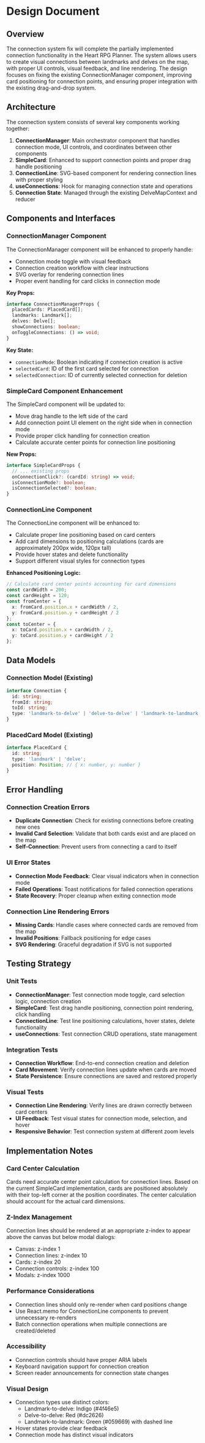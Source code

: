 # Design Document

## Overview

The connection system fix will complete the partially implemented connection functionality in the Heart RPG Planner. The system allows users to create visual connections between landmarks and delves on the map, with proper UI controls, visual feedback, and line rendering. The design focuses on fixing the existing ConnectionManager component, improving card positioning for connection points, and ensuring proper integration with the existing drag-and-drop system.

## Architecture

The connection system consists of several key components working together:

1. **ConnectionManager**: Main orchestrator component that handles connection mode, UI controls, and coordinates between other components
2. **SimpleCard**: Enhanced to support connection points and proper drag handle positioning
3. **ConnectionLine**: SVG-based component for rendering connection lines with proper styling
4. **useConnections**: Hook for managing connection state and operations
5. **Connection State**: Managed through the existing DelveMapContext and reducer

## Components and Interfaces

### ConnectionManager Component

The ConnectionManager component will be enhanced to properly handle:

- Connection mode toggle with visual feedback
- Connection creation workflow with clear instructions
- SVG overlay for rendering connection lines
- Proper event handling for card clicks in connection mode

**Key Props:**
```typescript
interface ConnectionManagerProps {
  placedCards: PlacedCard[];
  landmarks: Landmark[];
  delves: Delve[];
  showConnections: boolean;
  onToggleConnections: () => void;
}
```

**Key State:**
- `connectionMode`: Boolean indicating if connection creation is active
- `selectedCard`: ID of the first card selected for connection
- `selectedConnection`: ID of currently selected connection for deletion

### SimpleCard Component Enhancement

The SimpleCard component will be updated to:

- Move drag handle to the left side of the card
- Add connection point UI element on the right side when in connection mode
- Provide proper click handling for connection creation
- Calculate accurate center points for connection line positioning

**New Props:**
```typescript
interface SimpleCardProps {
  // ... existing props
  onConnectionClick?: (cardId: string) => void;
  isConnectionMode?: boolean;
  isConnectionSelected?: boolean;
}
```

### ConnectionLine Component

The ConnectionLine component will be enhanced to:

- Calculate proper line positioning based on card centers
- Add card dimensions to positioning calculations (cards are approximately 200px wide, 120px tall)
- Provide hover states and delete functionality
- Support different visual styles for connection types

**Enhanced Positioning Logic:**
```typescript
// Calculate card center points accounting for card dimensions
const cardWidth = 200;
const cardHeight = 120;
const fromCenter = {
  x: fromCard.position.x + cardWidth / 2,
  y: fromCard.position.y + cardHeight / 2
};
const toCenter = {
  x: toCard.position.x + cardWidth / 2,
  y: toCard.position.y + cardHeight / 2
};
```

## Data Models

### Connection Model (Existing)
```typescript
interface Connection {
  id: string;
  fromId: string;
  toId: string;
  type: 'landmark-to-delve' | 'delve-to-delve' | 'landmark-to-landmark';
}
```

### PlacedCard Model (Existing)
```typescript
interface PlacedCard {
  id: string;
  type: 'landmark' | 'delve';
  position: Position; // { x: number, y: number }
}
```

## Error Handling

### Connection Creation Errors
- **Duplicate Connection**: Check for existing connections before creating new ones
- **Invalid Card Selection**: Validate that both cards exist and are placed on the map
- **Self-Connection**: Prevent users from connecting a card to itself

### UI Error States
- **Connection Mode Feedback**: Clear visual indicators when in connection mode
- **Failed Operations**: Toast notifications for failed connection operations
- **State Recovery**: Proper cleanup when exiting connection mode

### Connection Line Rendering Errors
- **Missing Cards**: Handle cases where connected cards are removed from the map
- **Invalid Positions**: Fallback positioning for edge cases
- **SVG Rendering**: Graceful degradation if SVG is not supported

## Testing Strategy

### Unit Tests
- **ConnectionManager**: Test connection mode toggle, card selection logic, connection creation
- **SimpleCard**: Test drag handle positioning, connection point rendering, click handling
- **ConnectionLine**: Test line positioning calculations, hover states, delete functionality
- **useConnections**: Test connection CRUD operations, state management

### Integration Tests
- **Connection Workflow**: End-to-end connection creation and deletion
- **Card Movement**: Verify connection lines update when cards are moved
- **State Persistence**: Ensure connections are saved and restored properly

### Visual Tests
- **Connection Line Rendering**: Verify lines are drawn correctly between card centers
- **UI Feedback**: Test visual states for connection mode, selection, and hover
- **Responsive Behavior**: Test connection system at different zoom levels

## Implementation Notes

### Card Center Calculation
Cards need accurate center point calculation for connection lines. Based on the current SimpleCard implementation, cards are positioned absolutely with their top-left corner at the position coordinates. The center calculation should account for the actual card dimensions.

### Z-Index Management
Connection lines should be rendered at an appropriate z-index to appear above the canvas but below modal dialogs:
- Canvas: z-index 1
- Connection lines: z-index 10
- Cards: z-index 20
- Connection controls: z-index 100
- Modals: z-index 1000

### Performance Considerations
- Connection lines should only re-render when card positions change
- Use React.memo for ConnectionLine components to prevent unnecessary re-renders
- Batch connection operations when multiple connections are created/deleted

### Accessibility
- Connection controls should have proper ARIA labels
- Keyboard navigation support for connection creation
- Screen reader announcements for connection state changes

### Visual Design
- Connection types use distinct colors:
  - Landmark-to-delve: Indigo (#4f46e5)
  - Delve-to-delve: Red (#dc2626)  
  - Landmark-to-landmark: Green (#059669) with dashed line
- Hover states provide clear feedback
- Connection mode has distinct visual indicators
